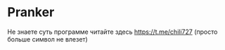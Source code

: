 # Pranker
Не знаете суть программе читайте здесь https://t.me/chili727 (просто больше символ не влезет) 
